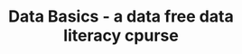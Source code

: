 ---
schema: default
title: Data Basics - a data free data literacy cpurse
organization: ''
notes: ''
resources:
  - name: Data Basics
    url: 'http://ctdata.org/academy/'
    format: ''
license: ''
maintainer: ''
maintainer_email: ''
---